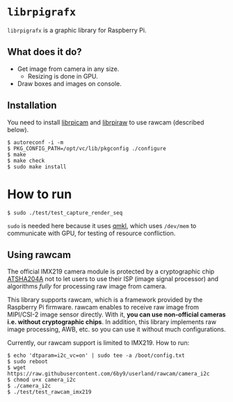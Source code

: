 # `librpigrafx`

`librpigrafx` is a graphic library for Raspberry Pi.


## What does it do?

* Get image from camera in any size.
    * Resizing is done in GPU.
* Draw boxes and images on console.


## Installation

You need to install [librpicam](https://github.com/Idein/librpicam) and
[librpiraw](https://github.com/Idein/librpiraw) to use rawcam (described below).

```
$ autoreconf -i -m
$ PKG_CONFIG_PATH=/opt/vc/lib/pkgconfig ./configure
$ make
$ make check
$ sudo make install
```


# How to run

```
$ sudo ./test/test_capture_render_seq
```

`sudo` is needed here because it uses
[qmkl](https://github.com/Terminus-IMRC/qmkl), which uses `/dev/mem` to
communicate with GPU, for testing of resource confliction.


## Using rawcam

The official IMX219 camera module is protected by a cryptographic chip
[ATSHA204A](http://www.microchip.com/wwwproducts/en/ATSHA204A) not to let users
to use their ISP (image signal processor) and algorithms *fully* for processing
raw image from camera.

This library supports rawcam, which is a framework provided by the Raspberry Pi
firmware. rawcam enables to receive raw image from MIPI/CSI-2 image sensor
directly. With it, **you can use non-official cameras i.e. without cryptographic
chips**. In addition, this library implements raw image processing, AWB, etc. so
you can use it without much configurations.

Currently, our rawcam support is limited to IMX219. How to run:

```
$ echo 'dtparam=i2c_vc=on' | sudo tee -a /boot/config.txt
$ sudo reboot
$ wget https://raw.githubusercontent.com/6by9/userland/rawcam/camera_i2c
$ chmod u+x camera_i2c
$ ./camera_i2c
$ ./test/test_rawcam_imx219
```
